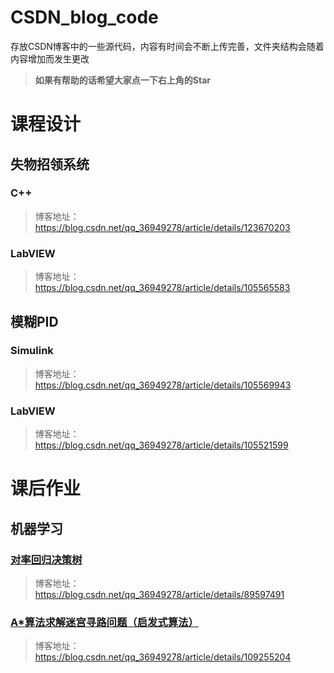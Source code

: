 # CSDN_blog_code
存放CSDN博客中的一些源代码，内容有时间会不断上传完善，文件夹结构会随着内容增加而发生更改

> **如果有帮助的话希望大家点一下右上角的Star**
# 课程设计
## 失物招领系统
### C++
> 博客地址：https://blog.csdn.net/qq_36949278/article/details/123670203
### LabVIEW
> 博客地址：https://blog.csdn.net/qq_36949278/article/details/105565583

## 模糊PID
### Simulink
> 博客地址：https://blog.csdn.net/qq_36949278/article/details/105569943

### LabVIEW
> 博客地址：https://blog.csdn.net/qq_36949278/article/details/105521599

# 课后作业
## 机器学习
### [对率回归决策树](CSDN_blog_code/课后作业/机器学习/对率回归决策树)
> 博客地址：https://blog.csdn.net/qq_36949278/article/details/89597491
### [A*算法求解迷宫寻路问题（启发式算法）](CSDN_blog_code/课后作业/机器学习/A*算法迷宫寻路)
> 博客地址：https://blog.csdn.net/qq_36949278/article/details/109255204
